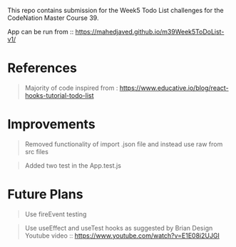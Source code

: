 This repo contains submission for the Week5 Todo List challenges for the CodeNation Master Course 39.

App can be run from :: https://mahedjaved.github.io/m39Week5ToDoList-v1/

# References

> Majority of code inspired from : https://www.educative.io/blog/react-hooks-tutorial-todo-list

# Improvements

> Removed functionality of import .json file and instead use raw from src files

> Added two test in the App.test.js

# Future Plans

> Use fireEvent testing

> Use useEffect and useTest hooks as suggested by Brian Design Youtube video :: https://www.youtube.com/watch?v=E1E08i2UJGI
